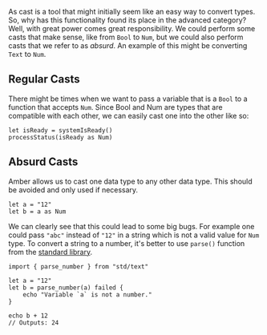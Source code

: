 As cast is a tool that might initially seem like an easy way to convert types. So, why has this functionality found its place in the advanced category? Well, with great power comes great responsibility. We could perform some casts that make sense, like from `Bool` to `Num`, but we could also perform casts that we refer to as _absurd_. An example of this might be converting `Text` to `Num`.

## Regular Casts

There might be times when we want to pass a variable that is a `Bool` to a function that accepts `Num`. Since Bool and Num are types that are compatible with each other, we can easily cast one into the other like so:

```ab
let isReady = systemIsReady()
processStatus(isReady as Num)
```

## Absurd Casts

Amber allows us to cast one data type to any other data type. This should be avoided and only used if necessary.

```ab
let a = "12"
let b = a as Num
```

We can clearly see that this could lead to some big bugs. For example one could pass `"abc"` instead of `"12"` in a string which is not a valid value for `Num` type. To convert a string to a number, it's better to use `parse()` function from the [standard library]().

```ab
import { parse_number } from "std/text"

let a = "12"
let b = parse_number(a) failed {
    echo "Variable `a` is not a number."
}

echo b + 12
// Outputs: 24
```
